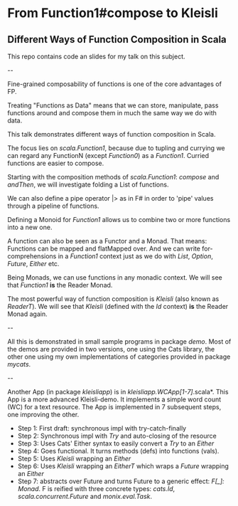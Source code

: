 # From Function1#compose to Kleisli

## Different Ways of Function Composition in Scala

This repo contains code an slides for my talk on this subject.

--

Fine-grained composability of functions is one of the core advantages of FP.

Treating "Functions as Data" means that we can
store, manipulate, pass functions around and compose them
in much the same way we do with data.

This talk demonstrates different ways of function composition in Scala.

The focus lies on *scala.Function1*, because due to tupling and
currying we can regard any FunctionN (except *Function0*) as a *Function1*.
Curried functions are easier to compose.

Starting with the composition methods of *scala.Function1*:
*compose* and *andThen*, we will investigate folding a List of functions.

We can also define a pipe operator |> as in F# in order to 'pipe'
values through a pipeline of functions.

Defining a Monoid for *Function1* allows us to combine two or more
functions into a new one.

A function can also be seen as a Functor and a Monad. That means:
Functions can be mapped and flatMapped over. And we can write
for-comprehensions in a *Function1* context just as we do
with *List*, *Option*, *Future*, *Either* etc.

Being Monads, we can use functions in any monadic context.
We will see that *Function1* **is** the Reader Monad.

The most powerful way of function composition is *Kleisli*
(also known as *ReaderT*). We will see that *Kleisli*
(defined with the *Id* context) **is** the Reader Monad again.

--

All this is demonstrated in small sample programs in package *demo*.
Most of the demos are provided in two versions,
one using the Cats library, the other one using
my own implementations of categories provided in package *mycats*.

--

Another App (in package *kleisliapp*) is in *kleisliapp.WCApp[1-7]*.scala*.
This App is a more advanced Kleisli-demo. It implements a simple word count
(WC) for a text resource. The App is implemented in 7 subsequent steps,
one improving the other.

- Step 1: First draft: synchronous impl with try-catch-finally
- Step 2: Synchronous impl with *Try* and auto-closing of the resource
- Step 3: Uses Cats' Either syntax to easily convert a *Try* to an *Either*
- Step 4: Goes functional. It turns methods (defs) into functions (vals).
- Step 5: Uses *Kleisli* wrapping an *Either*
- Step 6: Uses *Kleisli* wrapping an *EitherT* which wraps a *Future* wrapping an *Either*
- Step 7: abstracts over Future and turns Future to a generic effect: *F[_]: Monad*.
F is reified with three concrete types: *cats.Id*, *scala.concurrent.Future* and *monix.eval.Task*.
